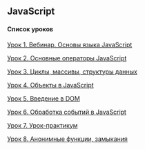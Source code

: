 ## JavaScript

#### Список уроков

[Урок 1. Вебинар. Основы языка JavaScript](https://github.com/Dr0nx/js/tree/lesson_1/lesson_1/) <br>

[Урок 2. Основные операторы JavaScript](https://github.com/Dr0nx/js/tree/lesson_2/lesson_2/) <br>

[Урок 3. Циклы, массивы, структуры данных](https://github.com/Dr0nx/js/tree/lesson_3/lesson_3/) <br>

[Урок 4. Объекты в JavaScript](https://github.com/Dr0nx/js/tree/lesson_4/lesson_4/) <br>

[Урок 5. Введение в DOM](https://github.com/Dr0nx/js/tree/lesson_5/lesson_5/) <br>

[Урок 6. Обработка событий в JavaScript](https://github.com/Dr0nx/js/tree/lesson_6/lesson_6/) <br>

[Урок 7. Урок-практикум](https://github.com/Dr0nx/js/tree/lesson_7/lesson_7/) <br>

[Урок 8. Анонимные функции, замыкания](https://github.com/Dr0nx/js/tree/lesson_8/lesson_8/) <br>
